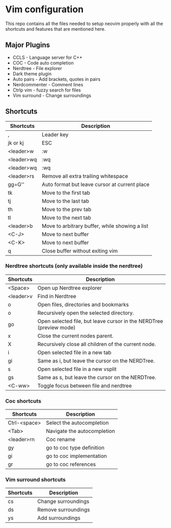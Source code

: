 # Vim configuration

This repo contains all the files needed to setup neovim properly with all the shortcuts and features that are mentioned here.

## Major Plugins

* CCLS - Language server for C++
* COC - Code auto completion
* Nerdtree - File explorer
* Dark theme plugin
* Auto pairs - Add brackets, quotes in pairs
* Nerdcommenter - Comment lines
* Ctrlp vim - fuzzy search for files
* Vim surround - Change surroundings

## Shortcuts
| Shortcuts     | Description |
| -----------   | ----------- |
| ,             | Leader key  |
| jk or kj      | ESC         |
| \<leader>w            | :w          |
| \<leader>wq           | :wq         |
| \<leader>wq           | :wq         |
| \<leader>rs           | Remove all extra trailing whitespace         |
| gg=G''        | Auto format but leave cursor at current place |
| tk           | Move to the first tab |
| tj           | Move to the last tab |
| th           | Move to the prev tab |
| tl           | Move to the next tab |
| \<leader>b    | Move to arbitrary buffer, while showing a list | 
| \<C-J>           | Move to next buffer |
| \<C-K>           | Move to next buffer | 
| q       | Close buffer without exiting vim | 


### Nerdtree shortcuts (only available inside the nerdtree)

| Shortcuts     | Description |
| -----------   | ----------- |
| \<Space>       | Open up Nerdtree explorer |
| \<leader>v     | Find in Nerdtree          |
| o             | Open files, directories and bookmarks |
| o             | Recursively open the selected directory. |
| go            | Open selected file, but leave cursor in the NERDTree (preview mode) |         
| x             | Close the current nodes parent.          |
| X             | Recursively close all children of the current node.  |
| i             | Open selected file in a new tab |
| gi            | Same as i, but leave the cursor on the NERDTree.|
| s             | Open selected file in a new vsplit |
| gs            | Same as s, but leave the cursor on the NERDTree.|
| \<C-ww>            | Toggle focus between file and nerdtree |


### Coc shortcuts

| Shortcuts     | Description |
| -----------   | ----------- |
| Ctrl-\<space>     | Select the autocompletion |
| \<Tab> | Navigate the autocompletion |
| \<leader>rn  | Coc rename | 
| gy | go to coc type definition |
| gi | go to coc implementation |
| gr | go to coc references |

### Vim surround shortcuts
| Shortcuts     | Description |
| -----------   | ----------- |
| cs | Change surroundings | 
| ds | Remove surroundings |
| ys | Add surroundings |
